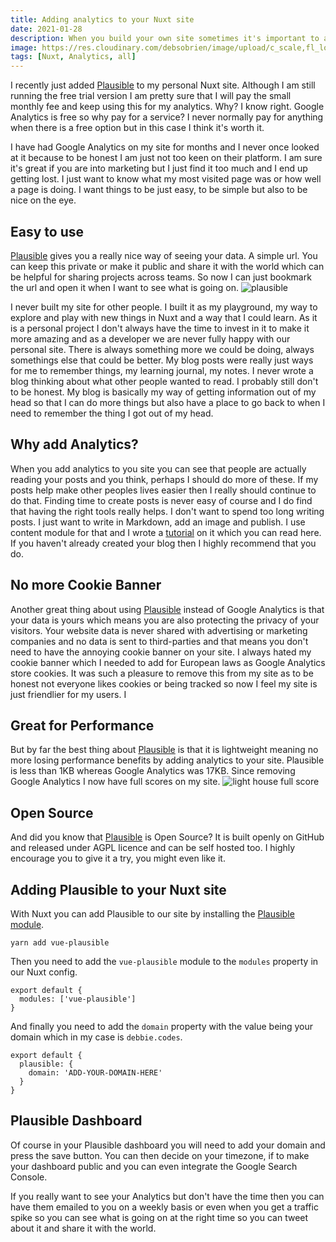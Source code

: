 ```yaml
---
title: Adding analytics to your Nuxt site
date: 2021-01-28
description: When you build your own site sometimes it's important to add analytics to see what is doing well, what your audience is spending time and perhaps find ways of improving your site
image: https://res.cloudinary.com/debsobrien/image/upload/c_scale,fl_lossy,f_auto,q_auto,w_600/v1611841528/debbie.codes/plausible_laomvr.png
tags: [Nuxt, Analytics, all]
---
```


I recently just added [Plausible](https://plausible.io/) to my personal Nuxt site. Although I am still running the free trial version I am pretty sure that I will pay the small monthly fee and keep using this for my analytics. Why? I know right. Google Analytics is free so why pay for a service? I never normally pay for anything when there is a free option but in this case I think it's worth it.

I have had Google Analytics on my site for months and I never once looked at it because to be honest I am just not too keen on their platform. I am sure it's great if you are into marketing but I just find it too much and I end up getting lost. I just want to know what my most visited page was or how well a page is doing. I want things to be just easy, to be simple but also to be nice on the eye.

## Easy to use

[Plausible](https://plausible.io/) gives you a really nice way of seeing your data. A simple url. You can keep this private or make it public and share it with the world which can be helpful for sharing projects across teams. So now I can just bookmark the url and open it when I want to see what is going on. ![plausible](https://res.cloudinary.com/debsobrien/image/upload/c_scale,fl_lossy,f_auto,q_auto,r_10,w_1200/v1611841528/debbie.codes/plausible_laomvr.png)

I never built my site for other people. I built it as my playground, my way to explore and play with new things in Nuxt and a way that I could learn. As it is a personal project I don't always have the time to invest in it to make it more amazing and as a developer we are never fully happy with our personal site. There is always something more we could be doing, always somethings else that could be better. My blog posts were really just ways for me to remember things, my learning journal, my notes. I never wrote a blog thinking about what other people wanted to read. I probably still don't to be honest. My blog is basically my way of getting information out of my head so that I can do more things but also have a place to go back to when I need to remember the thing I got out of my head.

## Why add Analytics?

When you add analytics to you site you can see that people are actually reading your posts and you think, perhaps I should do more of these. If my posts help make other peoples lives easier then I really should continue to do that. Finding time to create posts is never easy of course and I do find that having the right tools really helps. I don't want to spend too long writing posts. I just want to write in Markdown, add an image and publish. I use content module for that and I wrote a [tutorial](https://nuxtjs.org/blog/creating-blog-with-nuxt-content) on it which you can read here. If you haven't already created your blog then I highly recommend that you do.

## No more Cookie Banner

Another great thing about using [Plausible](https://plausible.io/) instead of Google Analytics is that your data is yours which means you are also protecting the privacy of your visitors. Your website data is never shared with advertising or marketing companies and no data is sent to third-parties and that means you don't need to have the annoying cookie banner on your site. I always hated my cookie banner which I needed to add for European laws as Google Analytics store cookies. It was such a pleasure to remove this from my site as to be honest not everyone likes cookies or being tracked so now I feel my site is just friendlier for my users. I

## Great for Performance

But by far the best thing about [Plausible](https://plausible.io/) is that it is lightweight meaning no more losing performance benefits by adding analytics to your site. Plausible is less than 1KB whereas Google Analytics was 17KB. Since removing Google Analytics I now have full scores on my site. ![light house full score](https://res.cloudinary.com/debsobrien/image/upload/c_scale,fl_lossy,f_auto,q_auto,r_10,w_1200/v1611841869/debbie.codes/performance_we5uhd.png)

## Open Source

And did you know that [Plausible](https://plausible.io/) is Open Source? It is built openly on GitHub and released under AGPL licence and can be self hosted too. I highly encourage you to give it a try, you might even like it.

## Adding Plausible to your Nuxt site

With Nuxt you can add Plausible to our site by installing the [Plausible module](https://github.com/moritzsternemann/vue-plausible).

```bash{}[]
yarn add vue-plausible
```

Then you need to add the `vue-plausible` module to the `modules` property in our Nuxt config.

```js{}[nuxt.config.js]
export default {
  modules: ['vue-plausible']
}
```

And finally you need to add the `domain` property with the value being your domain which in my case is `debbie.codes`.

```js{}[nuxt.config.js]
export default {
  plausible: {
    domain: 'ADD-YOUR-DOMAIN-HERE'
  }
}
```

## Plausible Dashboard

Of course in your Plausible dashboard you will need to add your domain and press the save button. You can then decide on your timezone, if to make your dashboard public and you can even integrate the Google Search Console.

If you really want to see your Analytics but don't have the time then you can have them emailed to you on a weekly basis or even when you get a traffic spike so you can see what is going on at the right time so you can tweet about it and share it with the world.
